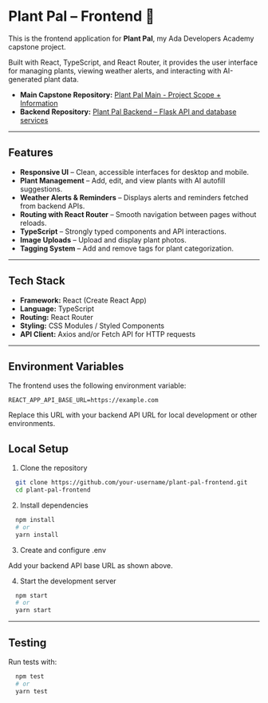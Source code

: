 # Plant Pal – Frontend 🌱

This is the frontend application for **Plant Pal**, my Ada Developers Academy capstone project.

Built with React, TypeScript, and React Router, it provides the user interface for managing plants, viewing weather alerts, and interacting with AI-generated plant data.

- **Main Capstone Repository:** [Plant Pal Main - Project Scope + Information](https://github.com/johendrickson/capstone)
- **Backend Repository:** [Plant Pal Backend – Flask API and database services](https://github.com/johendrickson/capstone-backend)

---

## Features

- **Responsive UI** – Clean, accessible interfaces for desktop and mobile.
- **Plant Management** – Add, edit, and view plants with AI autofill suggestions.
- **Weather Alerts & Reminders** – Displays alerts and reminders fetched from backend APIs.
- **Routing with React Router** – Smooth navigation between pages without reloads.
- **TypeScript** – Strongly typed components and API interactions.
- **Image Uploads** – Upload and display plant photos.
- **Tagging System** – Add and remove tags for plant categorization.

---

## Tech Stack

- **Framework:** React (Create React App)  
- **Language:** TypeScript  
- **Routing:** React Router  
- **Styling:** CSS Modules / Styled Components
- **API Client:** Axios and/or Fetch API for HTTP requests


---

## Environment Variables

The frontend uses the following environment variable:  

```env
REACT_APP_API_BASE_URL=https://example.com
```

Replace this URL with your backend API URL for local development or other environments.

## Local Setup

1. Clone the repository
```bash
  git clone https://github.com/your-username/plant-pal-frontend.git
  cd plant-pal-frontend
```

2. Install dependencies
```bash
  npm install
  # or
  yarn install
```

3. Create and configure .env

  Add your backend API base URL as shown above.

4. Start the development server
   
```bash
  npm start
  # or
  yarn start
```

---
## Testing

  Run tests with:
  
```bash
  npm test
  # or
  yarn test
```
